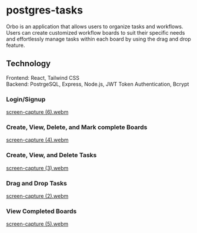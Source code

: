 # postgres-tasks
Orbo is an application that allows users to organize tasks and workflows. Users can create customized workflow boards to suit their specific needs and effortlessly manage tasks within each board by using the drag and drop feature.

## Technology  
Frontend: React, Tailwind CSS  
Backend: PostrgeSQL, Express, Node.js, JWT Token Authentication, Bcrypt  

### Login/Signup
[screen-capture (6).webm](https://github.com/jsong73/postgres-tasks/assets/111620893/14e0adf9-92d6-40dd-84e2-9c38f2966211)  
  
### Create, View, Delete, and Mark complete Boards  
[screen-capture (4).webm](https://github.com/jsong73/postgres-tasks/assets/111620893/6749f841-6eb1-4dcd-9612-9aaebfae495c)  
  
### Create, View, and Delete Tasks  
[screen-capture (3).webm](https://github.com/jsong73/postgres-tasks/assets/111620893/90b715c8-4008-408d-b41f-e92e71f29fa7)  
  
### Drag and Drop Tasks  
[screen-capture (2).webm](https://github.com/jsong73/postgres-tasks/assets/111620893/775b75a5-f7cf-40bd-bbcb-9988976259e8)  
  
### View Completed Boards  
[screen-capture (5).webm](https://github.com/jsong73/postgres-tasks/assets/111620893/0c98d353-eb87-4483-b42d-d0fca44d008d)  
  
